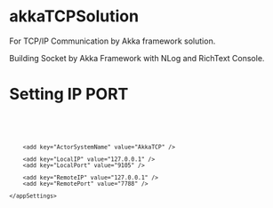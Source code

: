 # akkaTCPSolution
For TCP/IP Communication by Akka framework solution.

Building Socket by Akka Framework with NLog and RichText Console. 

# Setting IP PORT

<code>
  	<appSettings>

		<add key="ActorSystemName" value="AkkaTCP" />

		<add key="LocalIP" value="127.0.0.1" />
		<add key="LocalPort" value="9105" />

		<add key="RemoteIP" value="127.0.0.1" />
		<add key="RemotePort" value="7788" />

	</appSettings>
<code>
  
 
